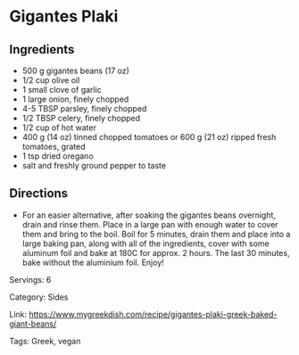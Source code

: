 # Gigantes Plaki

## Ingredients

- 500 g gigantes beans (17 oz)
- 1/2 cup olive oil
- 1 small clove of garlic
- 1 large onion, finely chopped
- 4-5 TBSP parsley, finely chopped
- 1/2 TBSP celery, finely chopped
- 1/2 cup of hot water
- 400 g (14 oz) tinned chopped tomatoes or 600 g (21 oz) ripped fresh tomatoes, grated
- 1 tsp dried oregano
- salt and freshly ground pepper to taste

## Directions

- For an easier alternative, after soaking the gigantes beans overnight, drain and rinse them. Place in a large pan with enough water to cover them and bring to the boil. Boil for 5 minutes, drain them and place into a large baking pan, along with all of the ingredients, cover with some aluminum foil and bake at 180C for approx. 2 hours. The last 30 minutes, bake without the aluminium foil. Enjoy!

Servings: 6

Category: Sides

Link: https://www.mygreekdish.com/recipe/gigantes-plaki-greek-baked-giant-beans/

Tags: Greek, vegan

